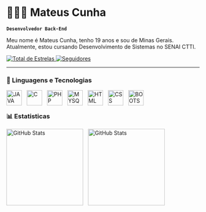 # 👨🏻‍💻 Mateus Cunha

**`Desenvolvedor Back-End`**

Meu nome é Mateus Cunha, tenho 19 anos e sou de Minas Gerais. Atualmente, estou cursando Desenvolvimento de Sistemas no SENAI CTTI.

<p align="left">
<a href="https://github.com/mateusgeraldoc?tab=repositories&sort=stargazers">
    <img
        alt="Total de Estrelas"
        tittle="Total de Estrelas Github"
        src="https://custom-icon-badges.demolab.com/github/stars/mateusgeraldoc?color=%23E1AD0E&style=for-the-badge&labelColor=C79600&logo=star&label=estrelas"
    />
</a>
<a href="https://github.com/mateusgeraldoc?followers">
    <img
        alt="Seguidores"
        tittle="Me siga no Github"
        src="https://custom-icon-badges.demolab.com/github/followers/mateusgeraldoc?color=236ad3&labelColor=1155ba&style=for-the-badge&logo=github&label=seguidores"
    />
</a>
</p>

---

### 🤖 Linguagens e Tecnologias

<img
    align="left"
    alt="JAVA"
    width="40px"
    style="padding-right: 10px"
    src="https://cdn.jsdelivr.net/gh/devicons/devicon@latest/icons/java/java-original.svg"
/>
          
<img
    align="left"
    alt="C"
    width="40px"
    style="padding-right: 10px"
    src="https://cdn.jsdelivr.net/gh/devicons/devicon@latest/icons/c/c-original.svg"
/>
          
          
<img
    align="left"
    alt="PHP"
    width="40px"
    style="padding-right: 10px"
    src="https://cdn.jsdelivr.net/gh/devicons/devicon@latest/icons/php/php-original.svg"
/>
          
<img
    align="left"
    alt="MYSQL"
    width="40px"
    style="padding-right: 10px"
    src="https://cdn.jsdelivr.net/gh/devicons/devicon@latest/icons/mysql/mysql-original.svg"
/>
          
<img
    align="left"
    alt="HTML"
    width="40px"
    style="padding-right: 10px"
    src="https://cdn.jsdelivr.net/gh/devicons/devicon@latest/icons/html5/html5-original.svg" 
/>
          
<img
    align="left"
    alt="CSS"
    width="40px"
    style="padding-right: 10px"
    src="https://cdn.jsdelivr.net/gh/devicons/devicon@latest/icons/css3/css3-original.svg"
/>

<img
    align="left"
    alt="BOOTSTRAP"
    width="40px"
    style="padding-right: 10px"
    src="https://cdn.jsdelivr.net/gh/devicons/devicon@latest/icons/bootstrap/bootstrap-original.svg" 
/>

<br>
<br>

### 📊 Estatisticas

<p align="left">
    <img
        align="left"
        alt="GitHub Stats"
        height="200"
        style="padding-right: 10px;"
        src="https://github-readme-stats.vercel.app/api?username=mateusgeraldoc&show_icons=true&theme=tokyonight&include_all_commits=true&locale=pt-br"
    />
    <img
        align="left"
        alt="GitHub Stats"
        height="200"
        style="padding-right: 10px;"
        src="https://github-readme-stats.vercel.app/api/top-langs/?username=mateusgeraldoc&show_icons=true&theme=tokyonight&layout=compact&custom_tittle=Linguagens&langs_count=5"
    />
</p>
